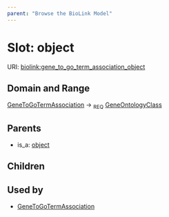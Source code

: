 ```yaml
---
parent: "Browse the BioLink Model"
---
```



# Slot: object




URI: [biolink:gene_to_go_term_association_object](https://w3id.org/biolink/vocab/gene_to_go_term_association_object)

## Domain and Range

[GeneToGoTermAssociation](GeneToGoTermAssociation.md) ->  <sub>REQ</sub> [GeneOntologyClass](GeneOntologyClass.md)

## Parents

 *  is_a: [object](functional_association_object.md)

## Children


## Used by

 * [GeneToGoTermAssociation](GeneToGoTermAssociation.md)
